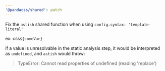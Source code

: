 ```yaml
---
'@pandacss/shared': patch
---
```


Fix the `astish` shared function when using `config.syntax: 'template-literal'`

ex: css`${someVar}`

if a value is unresolvable in the static analysis step, it would be interpreted as `undefined`, and `astish` would
throw:

> TypeError: Cannot read properties of undefined (reading 'replace')
